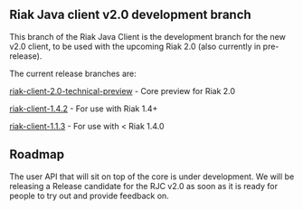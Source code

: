 ## Riak Java client v2.0 development branch

This branch of the Riak Java Client is the development branch for the new v2.0 client, to be used with the
upcoming Riak 2.0 (also currently in pre-release). 

The current release branches are:

[riak-client-2.0-technical-preview](https://github.com/basho/riak-java-client/tree/master) - Core preview for Riak 2.0

[riak-client-1.4.2](https://github.com/basho/riak-java-client/tree/1.4.2) - For use with Riak 1.4+

[riak-client-1.1.3](https://github.com/basho/riak-java-client/tree/1.1.3) - For use with < Riak 1.4.0

## Roadmap

The user API that will sit on top of the core is under development. We will be releasing 
a Release candidate for the RJC v2.0 as soon as it is ready for people to try out and 
provide feedback on.
